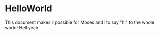 # HelloWorld
This document makes it possible for Moses and I to say "hi" to the whole world!  Hell yeah.
